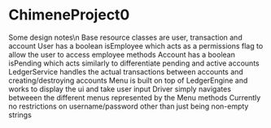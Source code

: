 # ChimeneProject0
Some design notes\n
Base resource classes are user, transaction and account
User has a boolean isEmployee which acts as a permissions flag to allow the user to access employee methods
Account has a boolean isPending which acts similarly to differentiate pending and active accounts
LedgerService handles the actual transactions between accounts and creating/destroying accounts
Menu is built on top of LedgerEngine and works to display the ui and take user input
Driver simply navigates betweeen the different menus represented by the Menu methods
Currently no restrictions on username/password other than just being non-empty strings